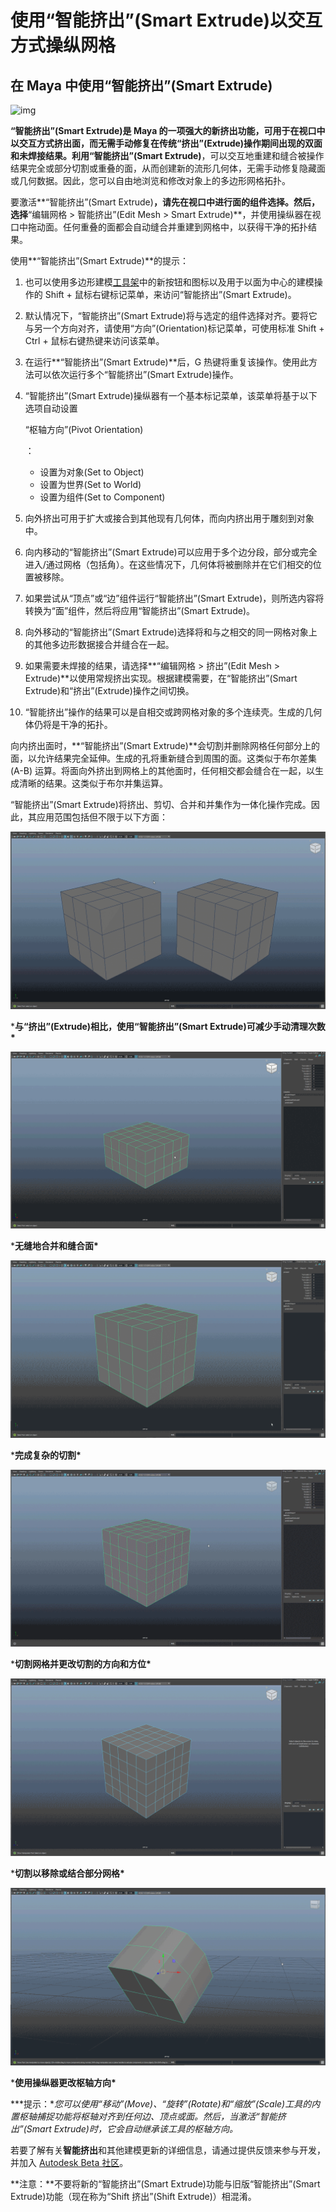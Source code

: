 # 使用“智能挤出”(Smart Extrude)以交互方式操纵网格

## 在 Maya 中使用“智能挤出”(Smart Extrude)

![img](./assets/GUID-22B4BB72-7B7E-4D3F-BF89-29A0B5A52033.gif)

**“智能挤出”(Smart Extrude)**是 Maya 的一项强大的新挤出功能，可用于在视口中以交互方式挤出面，而无需手动修复在传统“挤出”(Extrude)操作期间出现的双面和未焊接结果。利用**“智能挤出”(Smart Extrude)**，可以交互地重建和缝合被操作结果完全或部分切割或重叠的面，从而创建新的流形几何体，无需手动修复隐藏面或几何数据。因此，您可以自由地浏览和修改对象上的多边形网格拓扑。

要激活**“智能挤出”(Smart Extrude)**，请先在视口中进行面的组件选择。然后，选择**“编辑网格 > 智能挤出”(Edit Mesh > Smart Extrude)**，并使用操纵器在视口中拖动面。任何重叠的面都会自动缝合并重建到网格中，以获得干净的拓扑结果。

使用**“智能挤出”(Smart Extrude)**的提示：

1. 也可以使用多边形建模[工具架](https://help.autodesk.com/view/MAYAUL/2025/CHS/?guid=GUID-4A21F741-C9AC-4AE5-897E-B6F8C68ADF90)中的新按钮和图标以及用于以面为中心的建模操作的 Shift + 鼠标右键标记菜单，来访问“智能挤出”(Smart Extrude)。

2. 默认情况下，“智能挤出”(Smart Extrude)将与选定的组件选择对齐。要将它与另一个方向对齐，请使用“方向”(Orientation)标记菜单，可使用标准 Shift + Ctrl + 鼠标右键热键来访问该菜单。

3. 在运行**“智能挤出”(Smart Extrude)**后，G 热键将重复该操作。使用此方法可以依次运行多个“智能挤出”(Smart Extrude)操作。

4. “智能挤出”(Smart Extrude)操纵器有一个基本标记菜单，该菜单将基于以下选项自动设置

   “枢轴方向”(Pivot Orientation)

   ：

   - 设置为对象(Set to Object)
   - 设置为世界(Set to World)
   - 设置为组件(Set to Component)

5. 向外挤出可用于扩大或接合到其他现有几何体，而向内挤出用于雕刻到对象中。

6. 向内移动的“智能挤出”(Smart Extrude)可以应用于多个边分段，部分或完全进入/通过网格（包括角）。在这些情况下，几何体将被删除并在它们相交的位置被移除。

7. 如果尝试从“顶点”或“边”组件运行“智能挤出”(Smart Extrude)，则所选内容将转换为“面”组件，然后将应用“智能挤出”(Smart Extrude)。

8. 向外移动的“智能挤出”(Smart Extrude)选择将和与之相交的同一网格对象上的其他多边形数据接合并缝合在一起。

9. 如果需要未焊接的结果，请选择**“编辑网格 > 挤出”(Edit Mesh > Extrude)**以使用常规挤出实现。根据建模需要，在“智能挤出”(Smart Extrude)和“挤出”(Extrude)操作之间切换。

10. “智能挤出”操作的结果可以是自相交或跨网格对象的多个连续壳。生成的几何体仍将是干净的拓扑。

向内挤出面时，**“智能挤出”(Smart Extrude)**会切割并删除网格任何部分上的面，以允许结果完全延伸。生成的孔将重新缝合到周围的面。这类似于布尔差集 (A-B) 运算。将面向外挤出到网格上的其他面时，任何相交都会缝合在一起，以生成清晰的结果。这类似于布尔并集运算。

“智能挤出”(Smart Extrude)将挤出、剪切、合并和并集作为一体化操作完成。因此，其应用范围包括但不限于以下方面：

![img](./assets/GUID-7AB62BC8-3DB4-43B5-A3EB-E2EDD8DB9028.gif)

***与“挤出”(Extrude)相比，使用“智能挤出”(Smart Extrude)可减少手动清理次数\***

![img](./assets/GUID-C97F57F7-9F1D-4613-A2C2-0A83745C6DDD.gif)

***无缝地合并和缝合面\***

![img](./assets/GUID-0F531A5E-B2A7-42CF-8906-11E004D3B755.gif)

***完成复杂的切割\***

![img](./assets/GUID-5ECA9E51-FE52-4F1D-8D24-704230945C0D.gif)

***切割网格并更改切割的方向和方位\***

![img](./assets/GUID-B30A22BE-A291-45E7-930A-692AF8F0B90A.gif)

***切割以移除或结合部分网格\***

![img](./assets/GUID-2FD7AD21-9884-4DCD-ADA3-EDB139B30CA3.gif)

***使用操纵器更改枢轴方向\***

***提示：**您可以使用“移动”(Move)、“旋转”(Rotate)和“缩放”(Scale)工具的内置枢轴捕捉功能将枢轴对齐到任何边、顶点或面。然后，当激活“智能挤出”(Smart Extrude)时，它会自动继承该工具的枢轴方向。*



若要了解有关**智能挤出**和其他建模更新的详细信息，请通过提供反馈来参与开发，并加入 [Autodesk Beta 社区](https://feedback.autodesk.com/project/forum/topic.html?cap=037743fd817049f18d3a9e014e771fd6&forid={a8b14e0a-673b-43a9-82d2-920a55fc1181})。

**注意：**不要将新的“智能挤出”(Smart Extrude)功能与旧版“智能挤出”(Smart Extrude)功能（现在称为“Shift 挤出”(Shift Extrude)）相混淆。